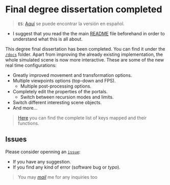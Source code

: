 # Final degree dissertation completed
> **`ES`**: [Aquí](./1-DissertationCompleted-ES.md) se puede encontrar la versión en español.

* I suggest that you read the the main [README](./../README.md) file beforehand in order to understand what this is all about.

This degree final dissertation has been completed. You can find it under the [`/docs`](./../Docs) folder. Apart from improving the already existing implementation, the whole simulated scene is now more interactive. These are some of the new real time configurations:

* Greatly improved movement and transformation options.
* Multiple viewpoints options (top-down and FPS).
	* Multiple post-processing options.
* Completely edit the properties of the portals.
	* Switch between recursion modes and limits.
* Switch different interesting scene objects.
* And more...

> [Here](./../Docs/keyMapping%20-%20EN.md) you can find the complete list of keys mapped and their functions.

## Issues

Please consider openning an [`issue`](https://github.com/dimateos/TFG_Portals/issues):
* If you have any suggestion.
* If you find any kind of error (software bug or *typo*).

> You may [*mail*](https://github.com/dimateos) me for any inquiries too
